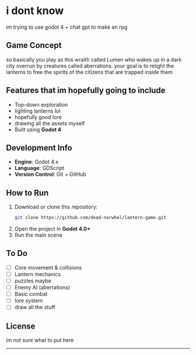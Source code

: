 # i dont know

im trying to use godot 4 + chat gpt to make an rpg

## Game Concept

so basically you play as this wraith called Lumen who wakes up in a dark city overrun by creatures called aberrations. your goal is to relight the lanterns to free the spirits of the citizens that are trapped inside them
## Features that im hopefully going to include

- Top-down exploration
- lighting lanterns lol
- hopefully good lore
- drawing all the assets myself
- Built using **Godot 4**

## Development Info

- **Engine**: Godot 4.x
- **Language**: GDScript
- **Version Control**: Git + GitHub

## How to Run

1. Download or clone this repository:
    ```bash
    git clone https://github.com/dead-narwhal/lantern-game.git
    ```
2. Open the project in **Godot 4.0+**
3. Run the main scene 

## To Do

- [ ] Core movement & collisions
- [ ] Lantern mechanics
- [ ] puzzles maybe
- [ ] Enemy AI (aberrations)
- [ ] Basic combat
- [ ] lore system
- [ ] draw all the stuff

##  License

im not sure what to put here

---

